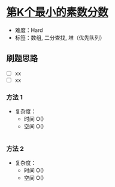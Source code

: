 # [第K个最小的素数分数](https://leetcode-cn.com/problems/k-th-smallest-prime-fraction/)

- 难度：Hard
- 标签：数组, 二分查找, 堆（优先队列）

## 刷题思路

- [ ] xx
- [ ] xx

### 方法 1

- 复杂度：
    - 时间 O()
    - 空间 O()

``` js

```

### 方法 2

- 复杂度：
    - 时间 O()
    - 空间 O()

``` js

```
